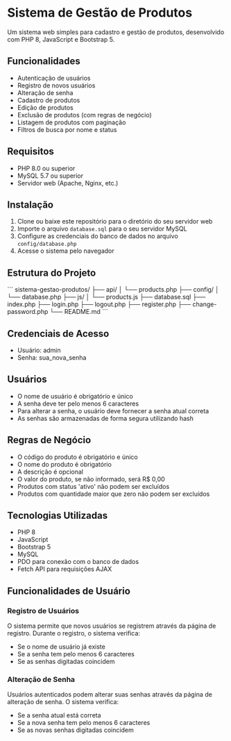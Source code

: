 # Sistema de Gestão de Produtos

Um sistema web simples para cadastro e gestão de produtos, desenvolvido com PHP 8, JavaScript e Bootstrap 5.

## Funcionalidades

- Autenticação de usuários
- Registro de novos usuários
- Alteração de senha
- Cadastro de produtos
- Edição de produtos
- Exclusão de produtos (com regras de negócio)
- Listagem de produtos com paginação
- Filtros de busca por nome e status

## Requisitos

- PHP 8.0 ou superior
- MySQL 5.7 ou superior
- Servidor web (Apache, Nginx, etc.)

## Instalação

1. Clone ou baixe este repositório para o diretório do seu servidor web
2. Importe o arquivo `database.sql` para o seu servidor MySQL
3. Configure as credenciais do banco de dados no arquivo `config/database.php`
4. Acesse o sistema pelo navegador

## Estrutura do Projeto

\`\`\`
sistema-gestao-produtos/
├── api/
│ └── products.php
├── config/
│ └── database.php
├── js/
│ └── products.js
├── database.sql
├── index.php
├── login.php
├── logout.php
├── register.php
├── change-password.php
└── README.md
\`\`\`

## Credenciais de Acesso

- Usuário: admin
- Senha: sua_nova_senha

## Usuários

- O nome de usuário é obrigatório e único
- A senha deve ter pelo menos 6 caracteres
- Para alterar a senha, o usuário deve fornecer a senha atual correta
- As senhas são armazenadas de forma segura utilizando hash

## Regras de Negócio

- O código do produto é obrigatório e único
- O nome do produto é obrigatório
- A descrição é opcional
- O valor do produto, se não informado, será R$ 0,00
- Produtos com status 'ativo' não podem ser excluídos
- Produtos com quantidade maior que zero não podem ser excluídos

## Tecnologias Utilizadas

- PHP 8
- JavaScript
- Bootstrap 5
- MySQL
- PDO para conexão com o banco de dados
- Fetch API para requisições AJAX

## Funcionalidades de Usuário

### Registro de Usuários

O sistema permite que novos usuários se registrem através da página de registro. Durante o registro, o sistema verifica:

- Se o nome de usuário já existe
- Se a senha tem pelo menos 6 caracteres
- Se as senhas digitadas coincidem

### Alteração de Senha

Usuários autenticados podem alterar suas senhas através da página de alteração de senha. O sistema verifica:

- Se a senha atual está correta
- Se a nova senha tem pelo menos 6 caracteres
- Se as novas senhas digitadas coincidem
